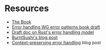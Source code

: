 # Resources

* [The Book](https://doc.rust-lang.org/nightly/book/ch09-00-error-handling.html)
* [Error handling WG error patterns book draft](https://github.com/rust-lang/project-error-handling/blob/master/error-design-patterns-book/src/SUMMARY.md)
* [Draft doc on Rust's error handling model](https://hackmd.io/VN6AtpySR4Or_CV8b8XjRg)
* [BurntSushi's blog post](https://blog.burntsushi.net/rust-error-handling/)
* [Context-preserving error handling](https://kazlauskas.me/entries/errors) blog post
